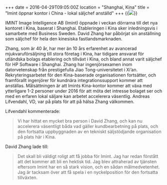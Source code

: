 +++
date = 2016-04-29T09:05:00Z
location = "Shanghai, Kina"
title = "Imint öppnar kontor i China - lokal säljchef anställd"
+++
{{<img src="david-andreas.jpg" caption="David Zhang (tv), Säljchef för Imint Vidhance i Kina, och Andreas Lifvendahl (th), VD, på plats vid kontoret i Shanghai.">}}

IMINT Image Intelligence AB (Imint) öppnade i veckan dörrarna till det nya kontoret i Kina, baserat i Shanghai. Etableringen i Kina sker inledningsvis i samarbete med Business Sweden. David Zhang har påbörjat sin anställning som säljchef för hela den kinesiska fastlandsmarknaden.<!--more-->

Zhang, som är 40 år, har mer än 10 års erfarenhet av avancerad mjukvaruförsäljning till stora företag i Kina, har tidigare ansvarat för utländska bolags etablering och tillväxt i Kina, och bland annat varit säljchef för HP Software i Shanghai. Zhang har ingenjörsexamen inom datorvetenskap från prestigefulla Jiao Tong-universitetet i Xi’an. Rekryteringsarbetet för den Kina-baserade organisationen fortsätter, och framförallt ingenjörer för kundnära integrationssupport kommer att anställas. Målsättningen är att Imints Kina-kontor kommer att växa med ytterligare 1-2 personer under 2016 för att möta det intresse bolaget ser och med en erfaren lokal säljare kan arbetet accelerera väsentlig. Andreas Lifvendahl, VD, var på plats för att på hälsa Zhang välkommen.

Lifvendahl kommenterade:

>Vi har hittat en mycket bra person i David Zhang, och kan nu accelerera väsentligt båda vad gäller kundbearbetning på plats, och den fortsatta uppbyggnaden av en tekniskt säljstödjande organisation på plats här i Kina.

David Zhang lade till:

>Det skall bli väldigt roligt att få jobba för Imint. Jag har redan förstått att det kommer att bli en hektisk tid. Jag blev attraherad av tjänsten eftersom Imint har en så stark vision, och en sådan målmedvetenhet. Jag är tacksam över att få spela i en nyckelposition för den fortsatta tillväxten.
